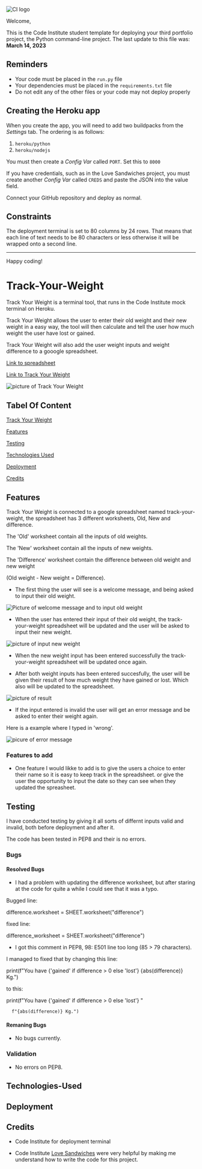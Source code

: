 ![CI logo](https://codeinstitute.s3.amazonaws.com/fullstack/ci_logo_small.png)

Welcome,

This is the Code Institute student template for deploying your third portfolio project, the Python command-line project. The last update to this file was: **March 14, 2023**

## Reminders

- Your code must be placed in the `run.py` file
- Your dependencies must be placed in the `requirements.txt` file
- Do not edit any of the other files or your code may not deploy properly

## Creating the Heroku app

When you create the app, you will need to add two buildpacks from the _Settings_ tab. The ordering is as follows:

1. `heroku/python`
2. `heroku/nodejs`

You must then create a _Config Var_ called `PORT`. Set this to `8000`

If you have credentials, such as in the Love Sandwiches project, you must create another _Config Var_ called `CREDS` and paste the JSON into the value field.

Connect your GitHub repository and deploy as normal.

## Constraints

The deployment terminal is set to 80 columns by 24 rows. That means that each line of text needs to be 80 characters or less otherwise it will be wrapped onto a second line.

---

Happy coding!

# Track-Your-Weight

Track Your Weight is a terminal tool, that runs in the Code Institute mock terminal on Heroku.

Track Your Weight allows the user to enter their old weight and their new weight in a easy way, the tool will then calculate and tell the user how much weight the user have lost or gained.

Track Your Weight will also add the user weight inputs and weight difference to a gooogle spreadsheet.

[Link to spreadsheet](https://docs.google.com/spreadsheets/d/1lWFG9SQwQRJ0U6RkMB9GRJZyBvwutzNW-z8vFAwBce4/edit#gid=901748384)

[Link to Track Your Weight](https://track-your-weight-2b6009af9b3e.herokuapp.com/)

![picture of Track Your Weight](/assets/images/Ui-dev.png)


## Tabel Of Content

[Track Your Weight](#Track-Your-Weight)

[Features](#Features)

[Testing](#Testing)

[Technologies Used](#Technologies-Used)

[Deployment](#Deployment)

[Credits](#Credits)

## Features

Track Your Weight is connected to a google spreadsheet named track-your-weight, the spreadsheet has 3 different worksheets, Old, New and difference.

The 'Old' worksheet contain all the inputs of old weights.

The 'New' worksheet contain all the inputs of new weights.

The 'Difference' worksheet contain the difference between old weight and new weight

 (Old weight - New weight = Difference). 

* The first thing the user will see is a welcome message, and being asked to input their old weight.

![Picture of welcome message and to input old weight](/assets/images/welcome.png)

* When the user has entered their input of their old weight, the track-your-weight spreadsheet will be updated and the user will be asked to input their new weight.

![picture of input new weight](/assets/images/new.png)

* When the new weight input has been entered successfully the track-your-weight spreadsheet will be updated once again.

* After both weight inputs has been entered succesfully, the user will be given their result of how much weight they have gained or lost. Which also will be updated to the spreadsheet.

![picture of result](/assets/images/result.png)

* If the input entered is invalid the user will get an error message and be asked to enter their weight again.

Here is a example where I typed in 'wrong'.

![picure of error message](/assets/images/wrong.png)

### Features to add

* One feature I would likke to add is to give the users a choice to enter their name so it is easy to keep track in the spreadsheet. or give the user the opportunity to input the date so they can see when they updated the spreasheet.

## Testing

I have conducted testing by giving it all sorts of differnt inputs valid and invalid, both before deployment and after it.

The code has been tested in PEP8 and their is no errors.

### Bugs

#### Resolved Bugs

* I had a problem with updating the difference worksheet, but after staring at the code for quite a while I could see that it was a typo.

Bugged line:

difference.worksheet = SHEET.worksheet("difference")

fixed line:

difference_worksheet = SHEET.worksheet("difference")

* I got this comment in PEP8, 98: E501 line too long (85 > 79 characters).

I managed to fixed that by changing this line:

print(f"You have {'gained' if difference > 0 else 'lost'} {abs(difference)} Kg.")

to this:

print(f"You have {'gained' if difference > 0 else 'lost'} "
      
      f"{abs(difference)} Kg.")



#### Remaning Bugs

* No bugs currently.

### Validation

* No errors on PEP8.

## Technologies-Used


## Deployment


## Credits
* Code Institute for deployment terminal

* Code Institute [Love Sandwiches](https://github.com/Code-Institute-Org/p3-template)
were very helpful by making me understand how to write the code for this project.